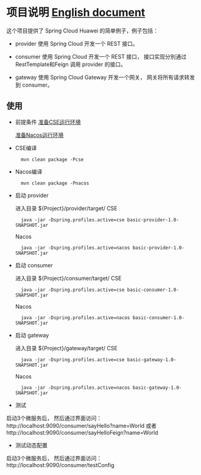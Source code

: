 # 项目说明  [English document](README.md)

这个项目提供了 Spring Cloud Huawei 的简单例子，例子包括：

* provider
  使用 Spring Cloud 开发一个 REST 接口。

* consumer
  使用 Spring Cloud 开发一个 REST 接口， 接口实现分別通过 RestTemplate和Feign 调用 provider 的接口。

* gateway
  使用 Spring Cloud Gateway 开发一个网关， 网关将所有请求转发到 consumer。

## 使用

* 前提条件
  [准备CSE运行环境](../CSE-ENV_CN.md)

  [准备Nacos运行环境](../NACOS-ENV_CN.md)

* CSE编译

        mvn clean package -Pcse
* Nacos编译

        mvn clean package -Pnacos
* 启动 provider

  进入目录 ${Project}/provider/target/
  CSE

        java -jar -Dspring.profiles.active=cse basic-provider-1.0-SNAPSHOT.jar
  Nacos

        java -jar -Dspring.profiles.active=nacos basic-provider-1.0-SNAPSHOT.jar
* 启动 consumer

  进入目录 ${Project}/consumer/target/
  CSE

        java -jar -Dspring.profiles.active=cse basic-consumer-1.0-SNAPSHOT.jar
  Nacos

        java -jar -Dspring.profiles.active=nacos basic-consumer-1.0-SNAPSHOT.jar
* 启动 gateway

  进入目录 ${Project}/gateway/target/
  CSE

        java -jar -Dspring.profiles.active=cse basic-gateway-1.0-SNAPSHOT.jar
  Nacos

        java -jar -Dspring.profiles.active=nacos basic-gateway-1.0-SNAPSHOT.jar

* 测试

启动3个微服务后， 然后通过界面访问： http://localhost:9090/consumer/sayHello?name=World 或者 http://localhost:9090/consumer/sayHelloFeign?name=World

* 测试动态配置

启动3个微服务后， 然后通过界面访问： http://localhost:9090/consumer/testConfig